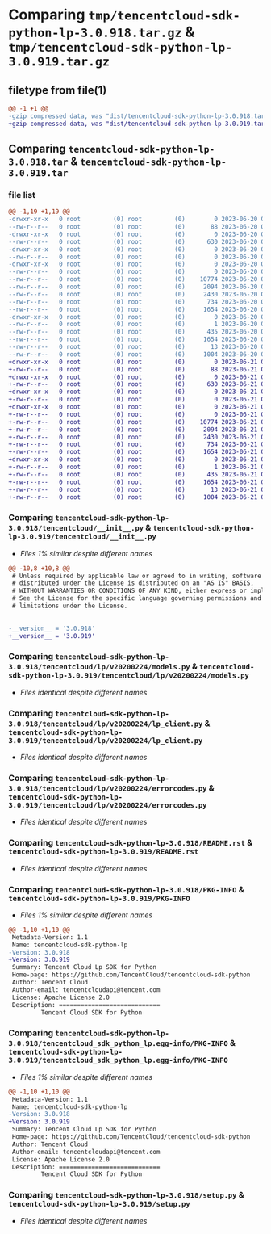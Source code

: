 # Comparing `tmp/tencentcloud-sdk-python-lp-3.0.918.tar.gz` & `tmp/tencentcloud-sdk-python-lp-3.0.919.tar.gz`

## filetype from file(1)

```diff
@@ -1 +1 @@
-gzip compressed data, was "dist/tencentcloud-sdk-python-lp-3.0.918.tar", last modified: Tue Jun 20 02:43:49 2023, max compression
+gzip compressed data, was "dist/tencentcloud-sdk-python-lp-3.0.919.tar", last modified: Wed Jun 21 00:31:39 2023, max compression
```

## Comparing `tencentcloud-sdk-python-lp-3.0.918.tar` & `tencentcloud-sdk-python-lp-3.0.919.tar`

### file list

```diff
@@ -1,19 +1,19 @@
-drwxr-xr-x   0 root         (0) root         (0)        0 2023-06-20 02:43:49.000000 tencentcloud-sdk-python-lp-3.0.918/
--rw-r--r--   0 root         (0) root         (0)       88 2023-06-20 02:43:49.000000 tencentcloud-sdk-python-lp-3.0.918/setup.cfg
-drwxr-xr-x   0 root         (0) root         (0)        0 2023-06-20 02:43:49.000000 tencentcloud-sdk-python-lp-3.0.918/tencentcloud/
--rw-r--r--   0 root         (0) root         (0)      630 2023-06-20 02:43:49.000000 tencentcloud-sdk-python-lp-3.0.918/tencentcloud/__init__.py
-drwxr-xr-x   0 root         (0) root         (0)        0 2023-06-20 02:43:49.000000 tencentcloud-sdk-python-lp-3.0.918/tencentcloud/lp/
--rw-r--r--   0 root         (0) root         (0)        0 2023-06-20 02:43:49.000000 tencentcloud-sdk-python-lp-3.0.918/tencentcloud/lp/__init__.py
-drwxr-xr-x   0 root         (0) root         (0)        0 2023-06-20 02:43:49.000000 tencentcloud-sdk-python-lp-3.0.918/tencentcloud/lp/v20200224/
--rw-r--r--   0 root         (0) root         (0)        0 2023-06-20 02:43:49.000000 tencentcloud-sdk-python-lp-3.0.918/tencentcloud/lp/v20200224/__init__.py
--rw-r--r--   0 root         (0) root         (0)    10774 2023-06-20 02:43:49.000000 tencentcloud-sdk-python-lp-3.0.918/tencentcloud/lp/v20200224/models.py
--rw-r--r--   0 root         (0) root         (0)     2094 2023-06-20 02:43:49.000000 tencentcloud-sdk-python-lp-3.0.918/tencentcloud/lp/v20200224/lp_client.py
--rw-r--r--   0 root         (0) root         (0)     2430 2023-06-20 02:43:49.000000 tencentcloud-sdk-python-lp-3.0.918/tencentcloud/lp/v20200224/errorcodes.py
--rw-r--r--   0 root         (0) root         (0)      734 2023-06-20 02:43:49.000000 tencentcloud-sdk-python-lp-3.0.918/README.rst
--rw-r--r--   0 root         (0) root         (0)     1654 2023-06-20 02:43:49.000000 tencentcloud-sdk-python-lp-3.0.918/PKG-INFO
-drwxr-xr-x   0 root         (0) root         (0)        0 2023-06-20 02:43:49.000000 tencentcloud-sdk-python-lp-3.0.918/tencentcloud_sdk_python_lp.egg-info/
--rw-r--r--   0 root         (0) root         (0)        1 2023-06-20 02:43:49.000000 tencentcloud-sdk-python-lp-3.0.918/tencentcloud_sdk_python_lp.egg-info/dependency_links.txt
--rw-r--r--   0 root         (0) root         (0)      435 2023-06-20 02:43:49.000000 tencentcloud-sdk-python-lp-3.0.918/tencentcloud_sdk_python_lp.egg-info/SOURCES.txt
--rw-r--r--   0 root         (0) root         (0)     1654 2023-06-20 02:43:49.000000 tencentcloud-sdk-python-lp-3.0.918/tencentcloud_sdk_python_lp.egg-info/PKG-INFO
--rw-r--r--   0 root         (0) root         (0)       13 2023-06-20 02:43:49.000000 tencentcloud-sdk-python-lp-3.0.918/tencentcloud_sdk_python_lp.egg-info/top_level.txt
--rw-r--r--   0 root         (0) root         (0)     1004 2023-06-20 02:43:49.000000 tencentcloud-sdk-python-lp-3.0.918/setup.py
+drwxr-xr-x   0 root         (0) root         (0)        0 2023-06-21 00:31:39.000000 tencentcloud-sdk-python-lp-3.0.919/
+-rw-r--r--   0 root         (0) root         (0)       88 2023-06-21 00:31:39.000000 tencentcloud-sdk-python-lp-3.0.919/setup.cfg
+drwxr-xr-x   0 root         (0) root         (0)        0 2023-06-21 00:31:39.000000 tencentcloud-sdk-python-lp-3.0.919/tencentcloud/
+-rw-r--r--   0 root         (0) root         (0)      630 2023-06-21 00:31:39.000000 tencentcloud-sdk-python-lp-3.0.919/tencentcloud/__init__.py
+drwxr-xr-x   0 root         (0) root         (0)        0 2023-06-21 00:31:39.000000 tencentcloud-sdk-python-lp-3.0.919/tencentcloud/lp/
+-rw-r--r--   0 root         (0) root         (0)        0 2023-06-21 00:31:39.000000 tencentcloud-sdk-python-lp-3.0.919/tencentcloud/lp/__init__.py
+drwxr-xr-x   0 root         (0) root         (0)        0 2023-06-21 00:31:39.000000 tencentcloud-sdk-python-lp-3.0.919/tencentcloud/lp/v20200224/
+-rw-r--r--   0 root         (0) root         (0)        0 2023-06-21 00:31:39.000000 tencentcloud-sdk-python-lp-3.0.919/tencentcloud/lp/v20200224/__init__.py
+-rw-r--r--   0 root         (0) root         (0)    10774 2023-06-21 00:31:39.000000 tencentcloud-sdk-python-lp-3.0.919/tencentcloud/lp/v20200224/models.py
+-rw-r--r--   0 root         (0) root         (0)     2094 2023-06-21 00:31:39.000000 tencentcloud-sdk-python-lp-3.0.919/tencentcloud/lp/v20200224/lp_client.py
+-rw-r--r--   0 root         (0) root         (0)     2430 2023-06-21 00:31:39.000000 tencentcloud-sdk-python-lp-3.0.919/tencentcloud/lp/v20200224/errorcodes.py
+-rw-r--r--   0 root         (0) root         (0)      734 2023-06-21 00:31:39.000000 tencentcloud-sdk-python-lp-3.0.919/README.rst
+-rw-r--r--   0 root         (0) root         (0)     1654 2023-06-21 00:31:39.000000 tencentcloud-sdk-python-lp-3.0.919/PKG-INFO
+drwxr-xr-x   0 root         (0) root         (0)        0 2023-06-21 00:31:39.000000 tencentcloud-sdk-python-lp-3.0.919/tencentcloud_sdk_python_lp.egg-info/
+-rw-r--r--   0 root         (0) root         (0)        1 2023-06-21 00:31:39.000000 tencentcloud-sdk-python-lp-3.0.919/tencentcloud_sdk_python_lp.egg-info/dependency_links.txt
+-rw-r--r--   0 root         (0) root         (0)      435 2023-06-21 00:31:39.000000 tencentcloud-sdk-python-lp-3.0.919/tencentcloud_sdk_python_lp.egg-info/SOURCES.txt
+-rw-r--r--   0 root         (0) root         (0)     1654 2023-06-21 00:31:39.000000 tencentcloud-sdk-python-lp-3.0.919/tencentcloud_sdk_python_lp.egg-info/PKG-INFO
+-rw-r--r--   0 root         (0) root         (0)       13 2023-06-21 00:31:39.000000 tencentcloud-sdk-python-lp-3.0.919/tencentcloud_sdk_python_lp.egg-info/top_level.txt
+-rw-r--r--   0 root         (0) root         (0)     1004 2023-06-21 00:31:39.000000 tencentcloud-sdk-python-lp-3.0.919/setup.py
```

### Comparing `tencentcloud-sdk-python-lp-3.0.918/tencentcloud/__init__.py` & `tencentcloud-sdk-python-lp-3.0.919/tencentcloud/__init__.py`

 * *Files 1% similar despite different names*

```diff
@@ -10,8 +10,8 @@
 # Unless required by applicable law or agreed to in writing, software
 # distributed under the License is distributed on an "AS IS" BASIS,
 # WITHOUT WARRANTIES OR CONDITIONS OF ANY KIND, either express or implied.
 # See the License for the specific language governing permissions and
 # limitations under the License.
 
 
-__version__ = '3.0.918'
+__version__ = '3.0.919'
```

### Comparing `tencentcloud-sdk-python-lp-3.0.918/tencentcloud/lp/v20200224/models.py` & `tencentcloud-sdk-python-lp-3.0.919/tencentcloud/lp/v20200224/models.py`

 * *Files identical despite different names*

### Comparing `tencentcloud-sdk-python-lp-3.0.918/tencentcloud/lp/v20200224/lp_client.py` & `tencentcloud-sdk-python-lp-3.0.919/tencentcloud/lp/v20200224/lp_client.py`

 * *Files identical despite different names*

### Comparing `tencentcloud-sdk-python-lp-3.0.918/tencentcloud/lp/v20200224/errorcodes.py` & `tencentcloud-sdk-python-lp-3.0.919/tencentcloud/lp/v20200224/errorcodes.py`

 * *Files identical despite different names*

### Comparing `tencentcloud-sdk-python-lp-3.0.918/README.rst` & `tencentcloud-sdk-python-lp-3.0.919/README.rst`

 * *Files identical despite different names*

### Comparing `tencentcloud-sdk-python-lp-3.0.918/PKG-INFO` & `tencentcloud-sdk-python-lp-3.0.919/PKG-INFO`

 * *Files 1% similar despite different names*

```diff
@@ -1,10 +1,10 @@
 Metadata-Version: 1.1
 Name: tencentcloud-sdk-python-lp
-Version: 3.0.918
+Version: 3.0.919
 Summary: Tencent Cloud Lp SDK for Python
 Home-page: https://github.com/TencentCloud/tencentcloud-sdk-python
 Author: Tencent Cloud
 Author-email: tencentcloudapi@tencent.com
 License: Apache License 2.0
 Description: ============================
         Tencent Cloud SDK for Python
```

### Comparing `tencentcloud-sdk-python-lp-3.0.918/tencentcloud_sdk_python_lp.egg-info/PKG-INFO` & `tencentcloud-sdk-python-lp-3.0.919/tencentcloud_sdk_python_lp.egg-info/PKG-INFO`

 * *Files 1% similar despite different names*

```diff
@@ -1,10 +1,10 @@
 Metadata-Version: 1.1
 Name: tencentcloud-sdk-python-lp
-Version: 3.0.918
+Version: 3.0.919
 Summary: Tencent Cloud Lp SDK for Python
 Home-page: https://github.com/TencentCloud/tencentcloud-sdk-python
 Author: Tencent Cloud
 Author-email: tencentcloudapi@tencent.com
 License: Apache License 2.0
 Description: ============================
         Tencent Cloud SDK for Python
```

### Comparing `tencentcloud-sdk-python-lp-3.0.918/setup.py` & `tencentcloud-sdk-python-lp-3.0.919/setup.py`

 * *Files identical despite different names*

